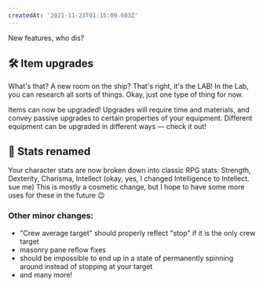 ```yaml
---
createdAt: '2021-11-23T01:15:09.603Z'
---
```


New features, who dis?

## 🛠 Item upgrades

What's that? A new room on the ship? That's right, it's the LAB! In the Lab, you can research all sorts of things. Okay, just one type of thing for now.

Items can now be upgraded! Upgrades will require time and materials, and convey passive upgrades to certain properties of your equipment. Different equipment can be upgraded in different ways — check it out!

## 💪 Stats renamed

Your character stats are now broken down into classic RPG stats: Strength, Dexterity, Charisma, Intellect (okay, yes, I changed Intelligence to Intellect. sue me)
This is mostly a cosmetic change, but I hope to have some more uses for these in the future 😉

### Other minor changes:

- "Crew average target" should properly reflect "stop" if it is the only crew target
- masonry pane reflow fixes
- should be impossible to end up in a state of permanently spinning around instead of stopping at your target
- and many more!
